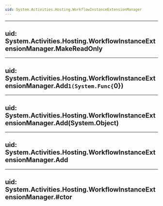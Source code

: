```yaml
---
uid: System.Activities.Hosting.WorkflowInstanceExtensionManager
---
```


---
uid: System.Activities.Hosting.WorkflowInstanceExtensionManager.MakeReadOnly
---

---
uid: System.Activities.Hosting.WorkflowInstanceExtensionManager.Add``1(System.Func{``0})
---

---
uid: System.Activities.Hosting.WorkflowInstanceExtensionManager.Add(System.Object)
---

---
uid: System.Activities.Hosting.WorkflowInstanceExtensionManager.Add
---

---
uid: System.Activities.Hosting.WorkflowInstanceExtensionManager.#ctor
---
